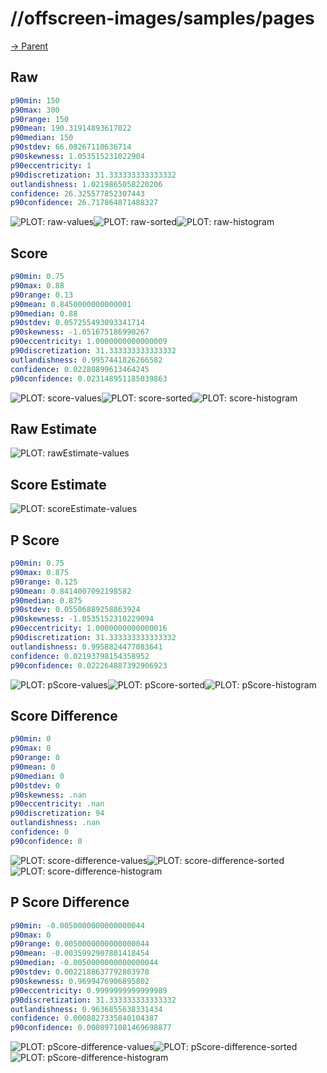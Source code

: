
# //offscreen-images/samples/pages

[→ Parent](../..)


## Raw


```yaml
p90min: 150
p90max: 300
p90range: 150
p90mean: 190.31914893617022
p90median: 150
p90stdev: 66.08267110636714
p90skewness: 1.053515231022904
p90eccentricity: 1
p90discretization: 31.333333333333332
outlandishness: 1.0219865058220206
confidence: 26.325577852307443
p90confidence: 26.717864871488327

```

![PLOT: raw-values](./raw/values.svg)![PLOT: raw-sorted](./raw/sorted.svg)![PLOT: raw-histogram](./raw/histogram.svg)
## Score


```yaml
p90min: 0.75
p90max: 0.88
p90range: 0.13
p90mean: 0.8450000000000001
p90median: 0.88
p90stdev: 0.057255493093341714
p90skewness: -1.051675186990267
p90eccentricity: 1.0000000000000009
p90discretization: 31.333333333333332
outlandishness: 0.9957441826266582
confidence: 0.02280899613464245
p90confidence: 0.023148951185039863

```

![PLOT: score-values](./score/values.svg)![PLOT: score-sorted](./score/sorted.svg)![PLOT: score-histogram](./score/histogram.svg)
## Raw Estimate

![PLOT: rawEstimate-values](./rawEstimate/values.svg)
## Score Estimate

![PLOT: scoreEstimate-values](./scoreEstimate/values.svg)
## P Score


```yaml
p90min: 0.75
p90max: 0.875
p90range: 0.125
p90mean: 0.8414007092198582
p90median: 0.875
p90stdev: 0.05506889258863924
p90skewness: -1.0535152310229094
p90eccentricity: 1.0000000000000016
p90discretization: 31.333333333333332
outlandishness: 0.9958824477083641
confidence: 0.02193798154358952
p90confidence: 0.022264887392906923

```

![PLOT: pScore-values](./pScore/values.svg)![PLOT: pScore-sorted](./pScore/sorted.svg)![PLOT: pScore-histogram](./pScore/histogram.svg)
## Score Difference


```yaml
p90min: 0
p90max: 0
p90range: 0
p90mean: 0
p90median: 0
p90stdev: 0
p90skewness: .nan
p90eccentricity: .nan
p90discretization: 94
outlandishness: .nan
confidence: 0
p90confidence: 0

```

![PLOT: score-difference-values](./score-difference/values.svg)![PLOT: score-difference-sorted](./score-difference/sorted.svg)![PLOT: score-difference-histogram](./score-difference/histogram.svg)
## P Score Difference


```yaml
p90min: -0.0050000000000000044
p90max: 0
p90range: 0.0050000000000000044
p90mean: -0.0035992907801418454
p90median: -0.0050000000000000044
p90stdev: 0.0022188637792803978
p90skewness: 0.9699476906895802
p90eccentricity: 0.9999999999999989
p90discretization: 31.333333333333332
outlandishness: 0.9636855638331434
confidence: 0.0008827335840104387
p90confidence: 0.0008971081469698877

```

![PLOT: pScore-difference-values](./pScore-difference/values.svg)![PLOT: pScore-difference-sorted](./pScore-difference/sorted.svg)![PLOT: pScore-difference-histogram](./pScore-difference/histogram.svg)